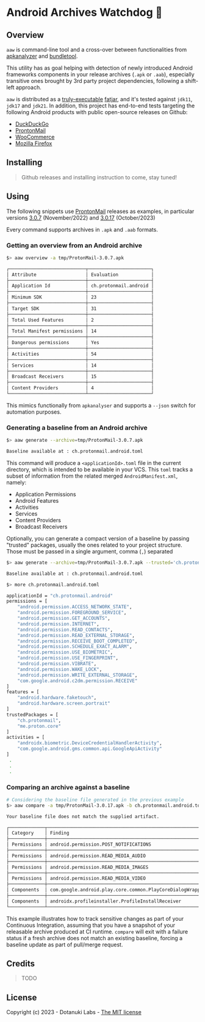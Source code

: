 # Android Archives Watchdog 🐶

## Overview
`aaw` is command-line tool and a cross-over between functionalities from
[apkanalyzer](https://developer.android.com/tools/apkanalyzer) and 
[bundletool](https://developer.android.com/tools/bundletool). 


This utility has as goal helping with detection of newly introduced Android frameworks components 
in your release archives (`.apk` or `.aab`), especially transitive ones brought by 3rd party 
project dependencies, following a shift-left approach.

`aaw` is distributed as a 
[truly-executable](https://skife.org/java/unix/2011/06/20/really_executable_jars.html) 
[fatjar](https://imperceptiblethoughts.com/shadow/), and 
it's tested against `jdk11`, `jdk17` and `jdk21`. In addition, this project has end-to-end tests
targeting the following Android products with public open-source releases on Github:

- [DuckDuckGo](https://github.com/duckduckgo/Android)
- [ProntonMail](https://github.com/ProtonMail/proton-mail-android)
- [WooCommerce](https://github.com/woocommerce/woocommerce-android)
- [Mozilla Firefox](https://github.com/mozilla-mobile/firefox-android)

## Installing

> Github releases and installing instruction to come, stay tuned!

## Using

The following snippets use 
[ProntonMail](https://github.com/ProtonMail/proton-mail-android) 
releases as examples, in particular versions 
[3.0.7](https://github.com/ProtonMail/proton-mail-android/releases/tag/3.0.7) (November/2022) and
[3.0.17](https://github.com/ProtonMail/proton-mail-android/releases/tag/3.0.17) (October/2023)


Every command supports archives in `.apk` and `.aab` formats.

### Getting an overview from an Android archive

```bash
$> aaw overview -a tmp/ProtonMail-3.0.7.apk

┌────────────────────────────┬───────────────────────┐
│ Attribute                  │ Evaluation            │
├────────────────────────────┼───────────────────────┤
│ Application Id             │ ch.protonmail.android │
├────────────────────────────┼───────────────────────┤
│ Minimum SDK                │ 23                    │
├────────────────────────────┼───────────────────────┤
│ Target SDK                 │ 31                    │
├────────────────────────────┼───────────────────────┤
│ Total Used Features        │ 2                     │
├────────────────────────────┼───────────────────────┤
│ Total Manifest permissions │ 14                    │
├────────────────────────────┼───────────────────────┤
│ Dangerous permissions      │ Yes                   │
├────────────────────────────┼───────────────────────┤
│ Activities                 │ 54                    │
├────────────────────────────┼───────────────────────┤
│ Services                   │ 14                    │
├────────────────────────────┼───────────────────────┤
│ Broadcast Receivers        │ 15                    │
├────────────────────────────┼───────────────────────┤
│ Content Providers          │ 4                     │
└────────────────────────────┴───────────────────────┘
```
This mimics functionally from `apkanalyser` and supports a `--json` switch for automation purposes.

### Generating a baseline from an Android archive

```bash
$> aaw generate --archive=tmp/ProtonMail-3.0.7.apk

Baseline available at : ch.protonmail.android.toml

```

This command will produce a `<applicationId>.toml` file in the current directory, which is intended to be available in 
your VCS. This `toml` tracks a subset of information from the related merged `AndroidManifest.xml`, namely:

- Application Permissions
- Android Features
- Activities
- Services
- Content Providers
- Broadcast Receivers

Optionally, you can generate a compact version of a baseline by passing "trusted" packages, usually the ones
related to your project structure. Those must be passed in a single argument, comma (`,`) separated

```bash
$> aaw generate --archive=tmp/ProtonMail-3.0.7.apk --trusted='ch.protonmail,me.proton.core'

Baseline available at : ch.protonmail.android.toml

$> more ch.protonmail.android.toml

applicationId = "ch.protonmail.android"
permissions = [
    "android.permission.ACCESS_NETWORK_STATE",
    "android.permission.FOREGROUND_SERVICE",
    "android.permission.GET_ACCOUNTS",
    "android.permission.INTERNET",
    "android.permission.READ_CONTACTS",
    "android.permission.READ_EXTERNAL_STORAGE",
    "android.permission.RECEIVE_BOOT_COMPLETED",
    "android.permission.SCHEDULE_EXACT_ALARM",
    "android.permission.USE_BIOMETRIC",
    "android.permission.USE_FINGERPRINT",
    "android.permission.VIBRATE",
    "android.permission.WAKE_LOCK",
    "android.permission.WRITE_EXTERNAL_STORAGE",
    "com.google.android.c2dm.permission.RECEIVE"
]
features = [
    "android.hardware.faketouch",
    "android.hardware.screen.portrait"
]
trustedPackages = [
    "ch.protonmail",
    "me.proton.core"
]
activities = [
    "androidx.biometric.DeviceCredentialHandlerActivity",
    "com.google.android.gms.common.api.GoogleApiActivity"
]
 .
 .
 .

```

### Comparing an archive against a baseline

```bash
# Considering the baseline file generated in the previous example
$> aaw compare -a tmp/ProtonMail-3.0.17.apk -b ch.protonmail.android.toml

Your baseline file does not match the supplied artifact.

┌─────────────┬───────────────────────────────────────────────────────────────────┬────────────┐
│ Category    │ Finding                                                           │ Missing at │
├─────────────┼───────────────────────────────────────────────────────────────────┼────────────┤
│ Permissions │ android.permission.POST_NOTIFICATIONS                             │ Baseline   │
├─────────────┼───────────────────────────────────────────────────────────────────┼────────────┤
│ Permissions │ android.permission.READ_MEDIA_AUDIO                               │ Baseline   │
├─────────────┼───────────────────────────────────────────────────────────────────┼────────────┤
│ Permissions │ android.permission.READ_MEDIA_IMAGES                              │ Baseline   │
├─────────────┼───────────────────────────────────────────────────────────────────┼────────────┤
│ Permissions │ android.permission.READ_MEDIA_VIDEO                               │ Baseline   │
├─────────────┼───────────────────────────────────────────────────────────────────┼────────────┤
│ Components  │ com.google.android.play.core.common.PlayCoreDialogWrapperActivity │ Baseline   │
├─────────────┼───────────────────────────────────────────────────────────────────┼────────────┤
│ Components  │ androidx.profileinstaller.ProfileInstallReceiver                  │ Baseline   │
└─────────────┴───────────────────────────────────────────────────────────────────┴────────────┘

```

This example illustrates how to track sensitive changes as part of your Continuous Integration, assuming that you have
a snapshot of your releasable archive produced at CI runtime. `compare` will exit with a failure status if a fresh 
archive does not match an existing baseline, forcing a baseline update as part of pull/merge request.

## Credits

> TODO

## License

Copyright (c) 2023 - Dotanuki Labs - [The MIT license](https://choosealicense.com/licenses/mit/)

